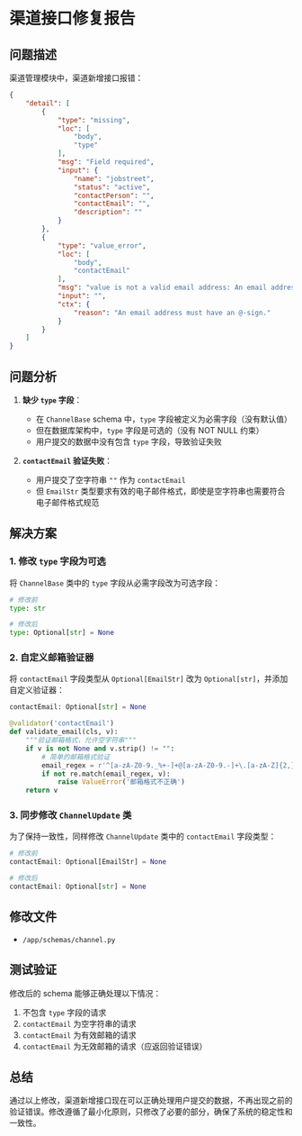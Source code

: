 # 渠道接口修复报告

## 问题描述

渠道管理模块中，渠道新增接口报错：

```json
{
    "detail": [
        {
            "type": "missing",
            "loc": [
                "body",
                "type"
            ],
            "msg": "Field required",
            "input": {
                "name": "jobstreet",
                "status": "active",
                "contactPerson": "",
                "contactEmail": "",
                "description": ""
            }
        },
        {
            "type": "value_error",
            "loc": [
                "body",
                "contactEmail"
            ],
            "msg": "value is not a valid email address: An email address must have an @-sign.",
            "input": "",
            "ctx": {
                "reason": "An email address must have an @-sign."
            }
        }
    ]
}
```

## 问题分析

1. **缺少 `type` 字段**：
   - 在 `ChannelBase` schema 中，`type` 字段被定义为必需字段（没有默认值）
   - 但在数据库架构中，`type` 字段是可选的（没有 NOT NULL 约束）
   - 用户提交的数据中没有包含 `type` 字段，导致验证失败

2. **`contactEmail` 验证失败**：
   - 用户提交了空字符串 `""` 作为 `contactEmail`
   - 但 `EmailStr` 类型要求有效的电子邮件格式，即使是空字符串也需要符合电子邮件格式规范

## 解决方案

### 1. 修改 `type` 字段为可选

将 `ChannelBase` 类中的 `type` 字段从必需字段改为可选字段：

```python
# 修改前
type: str

# 修改后
type: Optional[str] = None
```

### 2. 自定义邮箱验证器

将 `contactEmail` 字段类型从 `Optional[EmailStr]` 改为 `Optional[str]`，并添加自定义验证器：

```python
contactEmail: Optional[str] = None

@validator('contactEmail')
def validate_email(cls, v):
    """验证邮箱格式，允许空字符串"""
    if v is not None and v.strip() != "":
        # 简单的邮箱格式验证
        email_regex = r'^[a-zA-Z0-9._%+-]+@[a-zA-Z0-9.-]+\.[a-zA-Z]{2,}$'
        if not re.match(email_regex, v):
            raise ValueError('邮箱格式不正确')
    return v
```

### 3. 同步修改 `ChannelUpdate` 类

为了保持一致性，同样修改 `ChannelUpdate` 类中的 `contactEmail` 字段类型：

```python
# 修改前
contactEmail: Optional[EmailStr] = None

# 修改后
contactEmail: Optional[str] = None
```

## 修改文件

- `/app/schemas/channel.py`

## 测试验证

修改后的 schema 能够正确处理以下情况：

1. 不包含 `type` 字段的请求
2. `contactEmail` 为空字符串的请求
3. `contactEmail` 为有效邮箱的请求
4. `contactEmail` 为无效邮箱的请求（应返回验证错误）

## 总结

通过以上修改，渠道新增接口现在可以正确处理用户提交的数据，不再出现之前的验证错误。修改遵循了最小化原则，只修改了必要的部分，确保了系统的稳定性和一致性。

